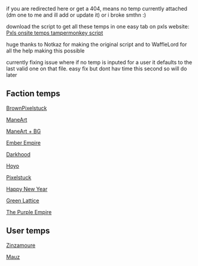 if you are redirected here or get a 404, means no temp currently attached (dm one to me and ill add or update it) or i broke smthn :)

download the script to get all these temps in one easy tab on pxls website: [Pxls onsite temps tampermonkey script](https://gist.github.com/SirSeizure666/77d166fa80c067fac981df92956c51a3/raw/0bf095373957e497252b18e5e20d249b409a7f21/OnsiteTemps.user.js)

huge thanks to Notkaz for making the original script and to WaffleLord for all the help making this possible

currently fixing issue where if no temp is inputed for a user it defaults to the last valid one on that file. easy fix but dont hav time this second so will do later
## Faction temps
[BrownPixelstuck](https://sirseizure666.github.io/BrownPixelstuck) 

[ManeArt](https://thewafflelord37.github.io/ManePxls-Template-Redirects/art.html) 

[ManeArt + BG](https://thewafflelord37.github.io/ManePxls-Template-Redirects/full.html)

[Ember Empire](https://sirseizure666.github.io/EmberEmpire)

[Darkhood](https://sirseizure666.github.io/Darkhood)

[Hoyo](https://sirseizure666.github.io/Hoyo)

[Pixelstuck](https://sirseizure666.github.io/Pixelstuck)

[Happy New Year](https://sirseizure666.github.io/HNY)

[Green Lattice](https://sirseizure666.github.io/GL)

[The Purple Empire](https://sirseizure666.github.io/TPE)

## User temps

[Zinzamoure](https://sirseizure666.github.io/Zinzamoure) 

[Mauz](https://sirseizure666.github.io/Mauz) 



